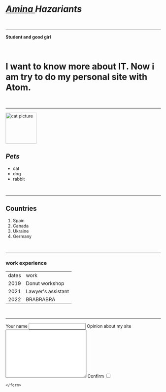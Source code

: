 <!DOCTYPE html>
<html lang="en" dir="ltr">
  <head>
    <meta charset="utf-8">
    <title>Amina's Personal Site</title>
  </head>
  <body>
    <h1><em><a href="https://www.instagram.com/amina_ntsss/"> Amina </a> Hazariants</em></h1>
    <br><hr>
    <p><strong>Student and good girl</strong></p>
    <br>
    <h1>I want to know more about IT. Now i am try to do my personal site with Atom.</h1>
    <br><hr>
    <img src="/Users/aminahazariants/Desktop/web development/HTML - Personal Site/kitty-cat-kitten-pet-45201.jpeg" alt="cat picture" height="100" width="100""
    <br>
    <h2><i>Pets</i></h2>
    <ul>
      <li>cat</li>
      <li>dog</li>
      <li>rabbit</li>
    </ul>
    <br><hr>
    <h2><strong>Countries</strong></h2>
    <ol>
      <li>Spain</li>
      <li>Canada</li>
      <li>Ukraine</li>
      <li>Germany</li>
    </ol>
    <br><hr>
    <h3>work experience</h3>
    <table>
      <tr>
        <td>dates</td>
        <td>work</td>
      </tr>
      <tr>
        <td>2019</td>
        <td>Donut workshop</td>
      </tr>
      <tr>
        <td>2021</td>
        <td>Lawyer's assistant</td>
      </tr>
      <tr>
        <td>2022</td>
        <td>BRABRABRA</td>
      </tr>
    </table>
    <br><hr>
    <form class="" action="index.html" method="post">
      <label for="Your name"> Your name </label>
      <input type="<textarea name="Your name">
      <label for="">Opinion about my site</label>
      <textarea name="name" rows="10" cols="30"></textarea>
      <label for="Your name"> Confirm </label>
      <input type="checkbox">


    </form>
  </body>
</html>
